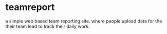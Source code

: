 # teamreport
a simple web based team reporting site. where people upload data for the their team lead to track their daily work. 
